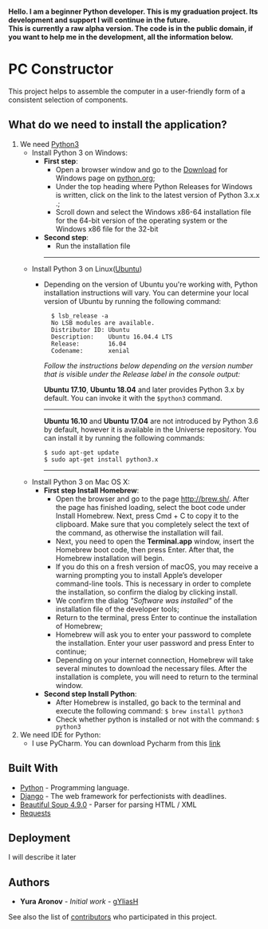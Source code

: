 **Hello. I am a beginner Python developer. This is my graduation project. Its development and support I will continue in the future.
<br>
This is currently a raw alpha version. The code is in the public domain, if you want to help me in the development, all the information below.**


# PC Constructor

This project helps to assemble the computer in a user-friendly form of a consistent selection of components.

## What do we need to install the application?

1. We need [Python3](https://www.python.org)
    - Install Python 3 on Windows:
      - **First step**:
        - Open a browser window and go to the [Download](https://www.python.org/downloads/windows/) for Windows page on [python.org](https://www.python.org);
        - Under the top heading where Python Releases for Windows is written, click on the link to the latest version of Python 3.x.x .;
        - Scroll down and select the Windows x86-64 installation file for the 64-bit version of the operating system or the Windows x86 file for the 32-bit
      - **Second step**:
        - Run the installation file
        ---
    - Install Python 3 on Linux([Ubuntu](https://ubuntu.com/))
      - Depending on the version of Ubuntu you're working with, Python installation instructions will vary. You can determine your local version of Ubuntu by running the following command:
        ```shell
          $ lsb_release -a
          No LSB modules are available.
          Distributor ID: Ubuntu
          Description:    Ubuntu 16.04.4 LTS
          Release:        16.04
          Codename:       xenial
        ```
        *Follow the instructions below depending on the version number that is visible under the Release label in the console output:*
        
        
        **Ubuntu 17.10**, **Ubuntu 18.04** and later provides Python 3.x by default. You can invoke it with the ``` $python3 ``` command.
        <hr>
        
        **Ubuntu 16.10** and **Ubuntu 17.04** are not introduced by Python 3.6 by default, however it is available in the Universe repository. You can install it by running the following commands:
        ```shell
        $ sudo apt-get update
        $ sudo apt-get install python3.x
        ```
        ---
     - Install Python 3 on Mac OS X:
        - **First step Install Homebrew**:
            - Open the browser and go to the page http://brew.sh/. After the page has finished loading, select the boot code under Install Homebrew. Next, press Cmd + C to copy it to the clipboard. Make sure that you completely select the text of the command, as otherwise the installation will fail.
            - Next, you need to open the **Terminal.app** window, insert the Homebrew boot code, then press Enter. After that, the Homebrew installation will begin.
            - If you do this on a fresh version of macOS, you may receive a warning prompting you to install Apple’s developer command-line tools. This is necessary in order to complete the installation, so confirm the dialog by clicking install.
            - We confirm the dialog *"Software was installed"* of the installation file of the developer tools;
            - Return to the terminal, press Enter to continue the installation of Homebrew;
            - Homebrew will ask you to enter your password to complete the installation. Enter your user password and press Enter to continue;
            - Depending on your internet connection, Homebrew will take several minutes to download the necessary files. After the installation is complete, you will need to return to the terminal window.
        - **Second step Install Python**:
            - After Homebrew is installed, go back to the terminal and execute the following command:
                ```$ brew install python3```
            - Check whether python is installed or not with the command: 
                ```$ python3```
2. We need IDE for Python:
    - I use PyCharm. You can download Pycharm from this [link](https://www.jetbrains.com/ru-ru/pycharm/download/)

## Built With

* [Python](https://www.python.org/) - Programming language.
* [Django](https://www.djangoproject.com/) - The web framework for perfectionists with deadlines.
* [Beautiful Soup 4.9.0](https://www.crummy.com/software/BeautifulSoup/bs4/doc/) - Parser for parsing HTML / XML 
* [Requests](https://requests.readthedocs.io/en/master/)

## Deployment

I will describe it later

## Authors

* **Yura Aronov** - *Initial work* - [gYliasH](https://github.com/aronovY)

See also the list of [contributors](https://github.com/your/project/contributors) who participated in this project.
